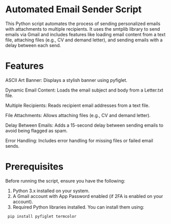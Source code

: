 # Automated Email Sender Script
This Python script automates the process of sending personalized emails with attachments to multiple recipients. It uses the smtplib library to send emails via Gmail and includes features like loading email content from a text file, attaching files (e.g., CV and demand letter), and sending emails with a delay between each send.

# Features
ASCII Art Banner: Displays a stylish banner using pyfiglet.

Dynamic Email Content: Loads the email subject and body from a Letter.txt file.

Multiple Recipients: Reads recipient email addresses from a text file.

File Attachments: Allows attaching files (e.g., CV and demand letter).

Delay Between Emails: Adds a 15-second delay between sending emails to avoid being flagged as spam.

Error Handling: Includes error handling for missing files or failed email sends.

# Prerequisites
Before running the script, ensure you have the following:

1. Python 3.x installed on your system.
2. A Gmail account with App Password enabled (if 2FA is enabled on your account).
3. Required Python libraries installed. You can install them using:

```bash
 pip install pyfiglet termcolor


